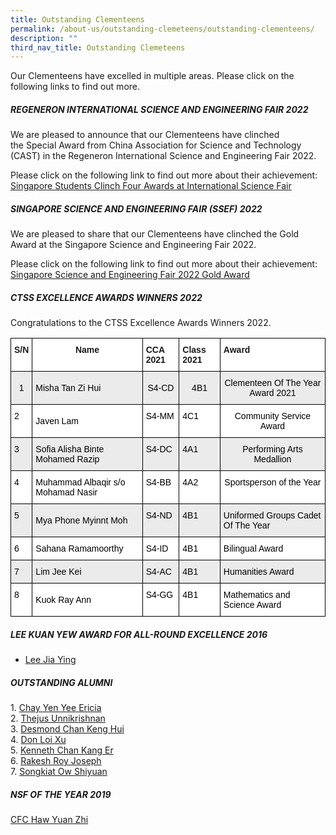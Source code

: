 ```yaml
---
title: Outstanding Clementeens
permalink: /about-us/outstanding-clemeteens/outstanding-clementeens/
description: ""
third_nav_title: Outstanding Clemeteens
---
```

Our Clementeens have excelled in multiple areas. Please click on the following links to find out more.  
  

##### **REGENERON INTERNATIONAL SCIENCE AND ENGINEERING FAIR 2022**


  
We are pleased to announce that our Clementeens have clinched the Special Award from China Association for Science and Technology (CAST) in the Regeneron International Science and Engineering Fair 2022.   
  
Please click on the following link to find out more about their achievement:  
[Singapore Students Clinch Four Awards at International Science Fair](https://www.moe.gov.sg/news/press-releases/20220530-singapore-students-clinch-four-awards-at-international-science-fair)  
  

##### **SINGAPORE SCIENCE AND ENGINEERING FAIR (SSEF) 2022**


  
We are pleased to share that our Clementeens have clinched the Gold Award at the Singapore Science and Engineering Fair 2022.  
  
Please click on the following link to find out more about their achievement:  
[Singapore Science and Engineering Fair 2022 Gold Award](/singapore-science-and-engineering-fair2022-gold-award/)  
  

##### **CTSS EXCELLENCE AWARDS WINNERS 2022**


  
Congratulations to the CTSS Excellence Awards Winners 2022.

<style type="text/css">
.tg  {border-collapse:collapse;border-spacing:0;}
.tg td{border-color:black;border-style:solid;border-width:1px;font-family:Arial, sans-serif;font-size:14px;
  overflow:hidden;padding:10px 5px;word-break:normal;}
.tg th{border-color:black;border-style:solid;border-width:1px;font-family:Arial, sans-serif;font-size:14px;
  font-weight:normal;overflow:hidden;padding:10px 5px;word-break:normal;}
.tg .tg-3icd{background-color:#EBEBEB;text-align:left;vertical-align:top}
.tg .tg-8c83{background-color:#EBEBEB;text-align:left;vertical-align:middle}
.tg .tg-b1n3{background-color:#EBEBEB;text-align:center;vertical-align:top}
.tg .tg-ahip{background-color:#EBEBEB;text-align:center;vertical-align:middle}
.tg .tg-dgl5{background-color:#FFF;font-weight:bold;text-align:left;vertical-align:top}
.tg .tg-9hzb{background-color:#FFF;font-weight:bold;text-align:center;vertical-align:top}
.tg .tg-ktyi{background-color:#FFF;text-align:left;vertical-align:top}
.tg .tg-zr06{background-color:#FFF;text-align:left;vertical-align:middle}
.tg .tg-7yig{background-color:#FFF;text-align:center;vertical-align:top}
</style>
<table class="tg">
<thead>
  <tr>
    <th class="tg-dgl5">S/N</th>
    <th class="tg-9hzb">Name</th>
    <th class="tg-dgl5">CCA 2021</th>
    <th class="tg-dgl5">Class 2021</th>
    <th class="tg-dgl5">Award</th>
  </tr>
</thead>
<tbody>
  <tr>
    <td class="tg-ahip"><span style="color:#000;background-color:#EBEBEB"> 1</span></td>
    <td class="tg-8c83"><span style="color:#000;background-color:#EBEBEB">Misha Tan Zi Hui</span></td>
    <td class="tg-ahip"><span style="color:#000;background-color:#EBEBEB">S4-CD</span><br></td>
    <td class="tg-ahip"><span style="color:#000;background-color:#EBEBEB"> 4B1</span></td>
    <td class="tg-ahip"><span style="color:#000;background-color:#EBEBEB">Clementeen Of The Year Award  2021</span></td>
  </tr>
  <tr>
    <td class="tg-ktyi"><span style="color:#000">2</span></td>
    <td class="tg-zr06"><span style="color:#000;background-color:#FFF">Javen Lam</span><br></td>
    <td class="tg-ktyi"><span style="color:#000">S4-MM</span></td>
    <td class="tg-ktyi"><span style="color:#000">4C1</span></td>
    <td class="tg-7yig"><span style="color:#000">Community Service Award</span></td>
  </tr>
  <tr>
    <td class="tg-3icd"><span style="color:#000">3</span></td>
    <td class="tg-8c83"><span style="color:#000;background-color:#EBEBEB">Sofia Alisha Binte Mohamed Razip</span><br></td>
    <td class="tg-3icd"><span style="color:#000">S4-DC</span></td>
    <td class="tg-3icd"><span style="color:#000">4A1</span></td>
    <td class="tg-b1n3"><span style="color:#000">Performing Arts Medallion</span></td>
  </tr>
  <tr>
    <td class="tg-ktyi"><span style="color:#000">4</span></td>
    <td class="tg-zr06"><span style="color:#000;background-color:#FFF">Muhammad Albaqir s/o Mohamad Nasir</span><br></td>
    <td class="tg-ktyi"><span style="color:#000">S4-BB</span></td>
    <td class="tg-ktyi"><span style="color:#000">4A2</span></td>
    <td class="tg-7yig"><span style="color:#000">Sportsperson of the Year</span></td>
  </tr>
  <tr>
    <td class="tg-3icd"><span style="color:#000">5</span></td>
    <td class="tg-8c83"><span style="color:#000;background-color:#EBEBEB">Mya Phone Myinnt Moh</span><br></td>
    <td class="tg-3icd"><span style="color:#000">S4-ND</span></td>
    <td class="tg-3icd"><span style="color:#000">4B1</span></td>
    <td class="tg-3icd"><span style="color:#000">Uniformed Groups Cadet Of The Year</span></td>
  </tr>
  <tr>
    <td class="tg-ktyi"><span style="color:#000">6</span></td>
    <td class="tg-zr06"><span style="color:#000;background-color:#FFF">Sahana Ramamoorthy</span><br></td>
    <td class="tg-ktyi"><span style="color:#000">S4-ID</span></td>
    <td class="tg-ktyi"><span style="color:#000">4B1</span></td>
    <td class="tg-ktyi"><span style="color:#000">Bilingual Award</span></td>
  </tr>
  <tr>
    <td class="tg-3icd"><span style="color:#000">7</span></td>
    <td class="tg-8c83"><span style="color:#000;background-color:#EBEBEB">Lim Jee Kei</span><br></td>
    <td class="tg-3icd"><span style="color:#000">S4-AC</span></td>
    <td class="tg-3icd"><span style="color:#000">4B1</span></td>
    <td class="tg-3icd"><span style="color:#000">Humanities Award</span></td>
  </tr>
  <tr>
    <td class="tg-ktyi"><span style="color:#000">8</span></td>
    <td class="tg-zr06"><span style="color:#000;background-color:#FFF">Kuok Ray Ann</span><br></td>
    <td class="tg-ktyi"><span style="color:#000">S4-GG</span></td>
    <td class="tg-ktyi"><span style="color:#000">4B1</span></td>
    <td class="tg-ktyi"><span style="color:#000">Mathematics and Science Award</span></td>
  </tr>
</tbody>
</table>

##### **LEE KUAN YEW AWARD FOR ALL-ROUND EXCELLENCE 2016**


  

*   [Lee Jia Ying](/lee-jia-ying/)

##### **OUTSTANDING ALUMNI**


  
1. [Chay Yen Yee Ericia](https://clementitownsec.moe.edu.sg/qql/slot/u534/About%20Us/Outstanding%20Clementeens/2022/Clementi%20Town_Ericia%20Chay_.jpg)  
2. [Thejus Unnikrishnan](https://clementitownsec.moe.edu.sg/qql/slot/u534/About%20Us/Outstanding%20Clementeens/2022/Clementi%20Town.png)  
3. [Desmond Chan Keng Hui](https://clementitownsec.moe.edu.sg/qql/slot/u534/About%20Us/Outstanding%20Clementeens/Desmond%20Chan%20Keng%20Hui.pdf)  
4. [Don Loi Xu](https://clementitownsec.moe.edu.sg/qql/slot/u534/About%20Us/Outstanding%20Clementeens/Don%20Loi%20Xu.pdf)  
5. [Kenneth Chan Kang Er](https://clementitownsec.moe.edu.sg/qql/slot/u534/About%20Us/Outstanding%20Clementeens/Kenneth%20Chan%20Kang%20Er.pdf)  
6. [Rakesh Roy Joseph](https://clementitownsec.moe.edu.sg/qql/slot/u534/About%20Us/Outstanding%20Clementeens/Rakesh%20Roy%20Joseph.pdf)  
7. [Songkiat Ow Shiyuan](https://clementitownsec.moe.edu.sg/about-us/outstanding-clementeens/outstanding-alumni/songkiat-ow-shiyuan)  

##### **NSF OF THE YEAR 2019**


[CFC Haw Yuan Zhi](https://clementitownsec-moe-edu-sg-admin.cwp.sg/about-us/outstanding-clementeens/nsf-of-the-year-2019)